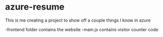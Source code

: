 # azure-resume

This is me creating a project to show off a couple things I know in azure

-frontend folder contains the website
-main.js contains visitor counter code
